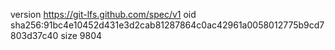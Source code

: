 version https://git-lfs.github.com/spec/v1
oid sha256:91bc4e10452d431e3d2cab81287864c0ac42961a0058012775b9cd7803d37c40
size 9804
